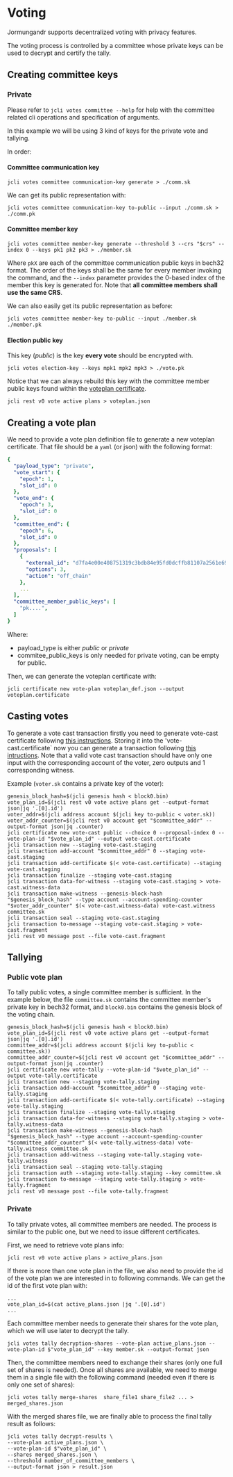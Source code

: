 # Voting

Jormungandr supports decentralized voting with privacy features.

The voting process is controlled by a committee whose private keys can be used
to decrypt and certify the tally.

## Creating committee keys

### Private

Please refer to `jcli votes committee --help` for help with the committee related cli operations and specification of arguments.

In this example we will be using 3 kind of keys for the private vote and tallying.

In order:

#### Committee communication key

```shell
jcli votes committee communication-key generate > ./comm.sk
```

We can get its public representation with:

```shell
jcli votes committee communication-key to-public --input ./comm.sk > ./comm.pk
```

#### Committee member key

```shell
jcli votes committee member-key generate --threshold 3 --crs "$crs" --index 0 --keys pk1 pk2 pk3 > ./member.sk
```

Where `pkX` are each of the committee communication public keys in bech32 format.
The order of the keys shall be the same for every member invoking the command,
and the `--index` parameter provides the 0-based index of the member this key
is generated for.
Note that **all committee members shall use the same CRS**.

We can also easily get its public representation as before:

```shell
jcli votes committee member-key to-public --input ./member.sk ./member.pk
```

#### Election public key

This key (*public*) is the key **every vote** should be encrypted with.

```shell
jcli votes election-key --keys mpk1 mpk2 mpk3 > ./vote.pk
```

Notice that we can always rebuild this key with the committee member public keys found
within the [voteplan certificate](#creating-a-vote-plan).

```shell
jcli rest v0 vote active plans > voteplan.json
```

## Creating a vote plan

We need to provide a vote plan definition file to generate a new voteplan certificate.
That file should be a `yaml` (or json) with the following format:

```yaml
{
  "payload_type": "private",
  "vote_start": {
    "epoch": 1,
    "slot_id": 0
  },
  "vote_end": {
    "epoch": 3,
    "slot_id": 0
  },
  "committee_end": {
    "epoch": 6,
    "slot_id": 0
  },
  "proposals": [
    {
      "external_id": "d7fa4e00e408751319c3bdb84e95fd0dcffb81107a2561e691c33c1ae635c2cd",
      "options": 3,
      "action": "off_chain"
    },
    ...
  ],
  "committee_member_public_keys": [
    "pk....",
  ]
}
```

Where:

* payload_type is either *public* or *private*
* commitee_public_keys is only needed for private voting, can be empty for public.

Then, we can generate the voteplan certificate with:

```shell
jcli certificate new vote-plan voteplan_def.json --output voteplan.certificate
```

## Casting votes

To generate a vote cast transaction firstly you need to generate vote-cast certificate following [this instructions](certificate.md#L93). Storing it into the 'vote-cast.certificate` now you can generate a transaction following [this intructions](transaction.md).
Note that a valid vote cast transaction should have only one input with the corresponding account of the voter, zero outputs and 1 corresponding witness.

Example (`voter.sk` contains a private key of the voter):

```
genesis_block_hash=$(jcli genesis hash < block0.bin)
vote_plan_id=$(jcli rest v0 vote active plans get --output-format json|jq '.[0].id')
voter_addr=$(jcli address account $(jcli key to-public < voter.sk))
voter_addr_counter=$(jcli rest v0 account get "$committee_addr" --output-format json|jq .counter)
jcli certificate new vote-cast public --choice 0 --proposal-index 0 --vote-plan-id "$vote_plan_id" --output vote-cast.certificate
jcli transaction new --staging vote-cast.staging
jcli transaction add-account "$committee_addr" 0 --staging vote-cast.staging
jcli transaction add-certificate $(< vote-cast.certificate) --staging vote-cast.staging
jcli transaction finalize --staging vote-cast.staging
jcli transaction data-for-witness --staging vote-cast.staging > vote-cast.witness-data
jcli transaction make-witness --genesis-block-hash "$genesis_block_hash" --type account --account-spending-counter
"$voter_addr_counter" $(< vote-cast.witness-data) vote-cast.witness committee.sk
jcli transaction seal --staging vote-cast.staging
jcli transaction to-message --staging vote-cast.staging > vote-cast.fragment
jcli rest v0 message post --file vote-cast.fragment
```

## Tallying

### Public vote plan

To tally public votes, a single committee member is sufficient.
In the example below, the file `committee.sk` contains the committee member's
private key in bech32 format, and `block0.bin` contains the genesis block of
the voting chain.

```shell
genesis_block_hash=$(jcli genesis hash < block0.bin)
vote_plan_id=$(jcli rest v0 vote active plans get --output-format json|jq '.[0].id')
committee_addr=$(jcli address account $(jcli key to-public < committee.sk))
committee_addr_counter=$(jcli rest v0 account get "$committee_addr" --output-format json|jq .counter)
jcli certificate new vote-tally --vote-plan-id "$vote_plan_id" --output vote-tally.certificate
jcli transaction new --staging vote-tally.staging
jcli transaction add-account "$committee_addr" 0 --staging vote-tally.staging
jcli transaction add-certificate $(< vote-tally.certificate) --staging vote-tally.staging
jcli transaction finalize --staging vote-tally.staging
jcli transaction data-for-witness --staging vote-tally.staging > vote-tally.witness-data
jcli transaction make-witness --genesis-block-hash "$genesis_block_hash" --type account --account-spending-counter "$committee_addr_counter" $(< vote-tally.witness-data) vote-tally.witness committee.sk
jcli transaction add-witness --staging vote-tally.staging vote-tally.witness
jcli transaction seal --staging vote-tally.staging
jcli transaction auth --staging vote-tally.staging --key committee.sk
jcli transaction to-message --staging vote-tally.staging > vote-tally.fragment
jcli rest v0 message post --file vote-tally.fragment
```

### Private

To tally private votes, all committee members are needed.
The process is similar to the public one, but we need to issue different certificates.

First, we need to retrieve vote plans info:

```shell
jcli rest v0 vote active plans > active_plans.json
```

If there is more than one vote plan in the file, we also need to provide the id of the vote plan we are interested in to following commands. We can get the id of the first vote plan with:

```shell
...
vote_plan_id=$(cat active_plans.json |jq '.[0].id')
...
```

Each committee member needs to generate their shares for the vote plan, which we will use later to decrypt the tally.

```shell
jcli votes tally decryption-shares --vote-plan active_plans.json --vote-plan-id $"vote_plan_id" --key member.sk --output-format json
```

Then, the committee members need to exchange their shares (only one full set of shares is needed).
Once all shares are available, we need to merge them in a single file with the following command (needed even if there is only one set of shares):

```shell
jcli votes tally merge-shares  share_file1 share_file2 ... > merged_shares.json
```

With the merged shares file, we are finally able to process the final tally result as follows:

```shell
jcli votes tally decrypt-results \
--vote-plan active_plans.json \
--vote-plan-id $"vote_plan_id" \
--shares merged_shares.json \
--threshold number_of_committee_members \
--output-format json > result.json
```
